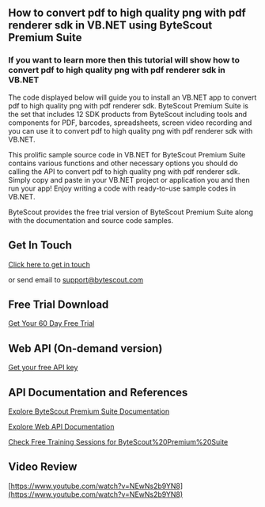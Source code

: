 ## How to convert pdf to high quality png with pdf renderer sdk in VB.NET using ByteScout Premium Suite

### If you want to learn more then this tutorial will show how to convert pdf to high quality png with pdf renderer sdk in VB.NET

The code displayed below will guide you to install an VB.NET app to convert pdf to high quality png with pdf renderer sdk. ByteScout Premium Suite is the set that includes 12 SDK products from ByteScout including tools and components for PDF, barcodes, spreadsheets, screen video recording and you can use it to convert pdf to high quality png with pdf renderer sdk with VB.NET.

This prolific sample source code in VB.NET for ByteScout Premium Suite contains various functions and other necessary options you should do calling the API to convert pdf to high quality png with pdf renderer sdk.  Simply copy and paste in your VB.NET project or application you and then run your app! Enjoy writing a code with ready-to-use sample codes in VB.NET.

ByteScout provides the free trial version of ByteScout Premium Suite along with the documentation and source code samples.

## Get In Touch

[Click here to get in touch](https://bytescout.zendesk.com/hc/en-us/requests/new?subject=ByteScout%20Premium%20Suite%20Question)

or send email to [support@bytescout.com](mailto:support@bytescout.com?subject=ByteScout%20Premium%20Suite%20Question) 

## Free Trial Download

[Get Your 60 Day Free Trial](https://bytescout.com/download/web-installer?utm_source=github-readme)

## Web API (On-demand version)

[Get your free API key](https://pdf.co/documentation/api?utm_source=github-readme)

## API Documentation and References

[Explore ByteScout Premium Suite Documentation](https://bytescout.com/documentation/index.html?utm_source=github-readme)

[Explore Web API Documentation](https://pdf.co/documentation/api?utm_source=github-readme)

[Check Free Training Sessions for ByteScout%20Premium%20Suite](https://academy.bytescout.com/)

## Video Review

[https://www.youtube.com/watch?v=NEwNs2b9YN8](https://www.youtube.com/watch?v=NEwNs2b9YN8)